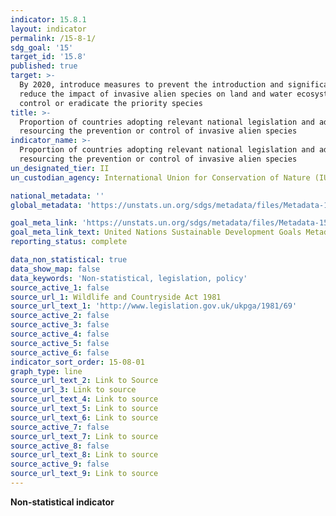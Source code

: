 ```yaml
---
indicator: 15.8.1
layout: indicator
permalink: /15-8-1/
sdg_goal: '15'
target_id: '15.8'
published: true
target: >-
  By 2020, introduce measures to prevent the introduction and significantly
  reduce the impact of invasive alien species on land and water ecosystems and
  control or eradicate the priority species
title: >-
  Proportion of countries adopting relevant national legislation and adequately
  resourcing the prevention or control of invasive alien species
indicator_name: >-
  Proportion of countries adopting relevant national legislation and adequately
  resourcing the prevention or control of invasive alien species
un_designated_tier: II
un_custodian_agency: International Union for Conservation of Nature (IUCN)

national_metadata: ''
global_metadata: 'https://unstats.un.org/sdgs/metadata/files/Metadata-15-08-01.pdf'

goal_meta_link: 'https://unstats.un.org/sdgs/metadata/files/Metadata-15-08-01.pdf'
goal_meta_link_text: United Nations Sustainable Development Goals Metadata (PDF 4.0 MB)
reporting_status: complete

data_non_statistical: true
data_show_map: false
data_keywords: 'Non-statistical, legislation, policy'
source_active_1: false
source_url_1: Wildlife and Countryside Act 1981
source_url_text_1: 'http://www.legislation.gov.uk/ukpga/1981/69'
source_active_2: false
source_active_3: false
source_active_4: false
source_active_5: false
source_active_6: false
indicator_sort_order: 15-08-01
graph_type: line
source_url_text_2: Link to Source
source_url_3: Link to source
source_url_text_4: Link to source
source_url_text_5: Link to source
source_url_text_6: Link to source
source_active_7: false
source_url_text_7: Link to source
source_active_8: false
source_url_text_8: Link to source
source_active_9: false
source_url_text_9: Link to source
---
```

**Non-statistical indicator**
